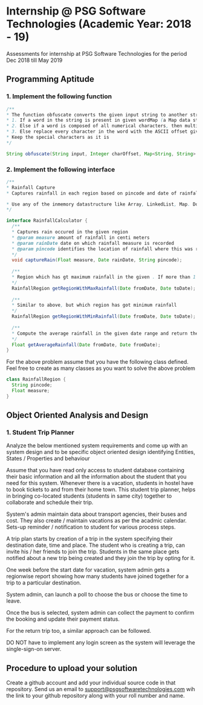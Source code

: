 # Internship @ PSG Software Technologies (Academic Year: 2018 - 19)
Assessments for internship at PSG Software Technologies for the period Dec 2018 till May 2019

## Programming Aptitude

### 1. Implement the following function

```Java
/**
* The function obfuscate converts the given input string to another string based on the following logic in the given order
* 1. If a word in the string is present in given wordMap (a Map data structure having key - value pair, replace the word with its corresponding value in the wordMap in the output string
* 2. Else if a word is composed of all numerical characters, then multiply that number with the number in "charOffset" parameter and place it in output string
* 3. Else replace every character in the word with the ASCII offset given in charOffset. For instance charOffset of 2 applied on A (ascii value 65) is C
* Keep the special characters as it is
*/

String obfuscate(String input, Integer charOffset, Map<String, String> wordMap);
```

### 2. Implement the following interface

```Java
/**
* Rainfall Capture
* Captures rainfall in each region based on pincode and date of rainfall. Gives average, minimum and maximum rainfall in the given date range. Amount of rainfall is indicated in cm, date is represented in DD-MM-YYYY format

* Use any of the inmemory datastructure like Array, LinkedList, Map. Do not use any persistent data store like FileSystem or Database
*/

interface RainfallCalculator {
  /**
  * Captures rain occured in the given region
  * @param measure amount of rainfall in centi meters
  * @param rainDate date on which rainfall measure is recorded
  * @param pincode identifies the location of rainfall where this was recorded
  */
  void captureRain(Float measure, Date rainDate, String pincode);
  
  /**
  * Region which has gt maximum rainfall in the given . If more than 1 region got the same maximum, then return whichever has got the rain recently.  If both have got the rain on the same date, return whichever was captured first
  */
  RainfallRegion getRegionWithMaxRainfall(Date fromDate, Date toDate);
  
  /**
  * Similar to above, but which region has got minimum rainfall
  */
  RainfallRegion getRegionWithMinRainfall(Date fromDate, Date toDate);
  
  /**
  * Compute the average rainfall in the given date range and return the average
  */
  Float getAverageRainfall(Date fromDate, Date fromDate);
}
```

For the above problem assume that you have the following class defined. Feel free to create as many classes as you want to solve the above problem

```Java
class RainfallRegion {
  String pincode;
  Float measure;
}
```

## Object Oriented Analysis and Design

### 1. Student Trip Planner
Analyze the below mentioned system requirements and come up with an system design and to be specific object oriented design identifying Entities, States / Properties and behaviour

Assume that you have read only access to student database containing their basic information and all the information about the student that you need for this system. Whenever there is a vacation, students in hostel have to book tickets to and from their home town. This student trip planner, helps in bringing co-located students (students in same city) together to collaborate and schedule their trip.

System's admin maintain data about transport agencies, their buses and cost. They also create / maintain vacations as per the acadmic calendar. Sets-up reminder / notification to student for various process steps.

A trip plan starts by  creation of a trip in the system specifying their destination date, time and place.  The student who is creating a trip, can invite his / her friends to join the trip. Students in the same place gets notified about a new trip being created and they join the trip by opting for it.

One week before the start date for vacation, system admin gets a regionwise report showing how many students have joined together for a trip to a particular destination.

System admin, can launch a poll to choose the bus or choose the time to leave.

Once the bus is selected, system admin can collect the payment to confirm the booking and update their payment status.

For the return trip too, a similar approach can be followed.

DO NOT have to implement any login screen as the system will leverage the single-sign-on server.

## Procedure to upload your solution
Create a github account and add your individual source code in that repository. Send us an email to support@psgsoftwaretechnologies.com wih the link to your github repository along with your roll number and name.

